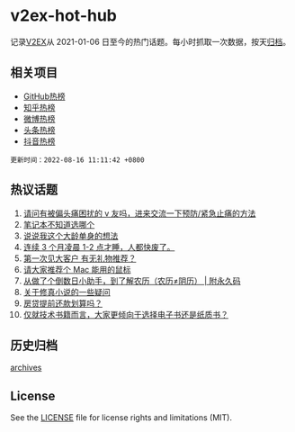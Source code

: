 # v2ex-hot-hub

 记录[V2EX](https://www.v2ex.com/)从 2021-01-06 日至今的热门话题。每小时抓取一次数据，按天[归档](archives)。
 
 ## 相关项目

- [GitHub热榜](https://github.com/lonnyzhang423/github-hot-hub)
- [知乎热榜](https://github.com/lonnyzhang423/zhihu-hot-hub)
- [微博热榜](https://github.com/lonnyzhang423/weibo-hot-hub)
- [头条热榜](https://github.com/lonnyzhang423/toutiao-hot-hub)
- [抖音热榜](https://github.com/lonnyzhang423/douyin-hot-hub)


 `更新时间：2022-08-16 11:11:42 +0800`

## 热议话题

1. [请问有被偏头痛困扰的 v 友吗，进来交流一下预防/紧急止痛的方法](https://www.v2ex.com/t/872934)
1. [笔记本不知道选哪个](https://www.v2ex.com/t/872965)
1. [说说我这个大龄单身的想法](https://www.v2ex.com/t/873012)
1. [连续 3 个月凌晨 1-2 点才睡，人都快废了。](https://www.v2ex.com/t/873063)
1. [第一次见大客户 有无礼物推荐？](https://www.v2ex.com/t/872929)
1. [请大家推荐个 Mac 能用的鼠标](https://www.v2ex.com/t/872974)
1. [从做了个倒数日小助手，到了解农历（农历≠阴历） | 附永久码](https://www.v2ex.com/t/873011)
1. [关于修真小说的一些疑问](https://www.v2ex.com/t/872945)
1. [房贷提前还款划算吗？](https://www.v2ex.com/t/873039)
1. [仅就技术书籍而言，大家更倾向于选择电子书还是纸质书？](https://www.v2ex.com/t/872963)

## 历史归档

[archives](archives)

## License

See the [LICENSE](LICENSE) file for license rights and limitations (MIT).
